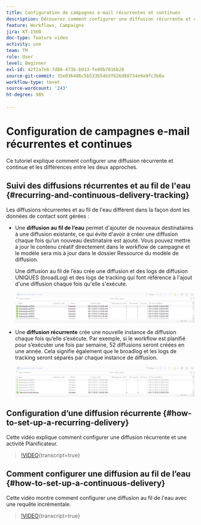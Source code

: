 ```yaml
---
title: Configuration de campagnes e-mail récurrentes et continues
description: Découvrez comment configurer une diffusion récurrente et continue et comprendre les différences entre les deux approches.
feature: Workflows, Campaigns
jira: KT-1560
doc-type: feature video
activity: use
team: TM
role: User
level: Beginner
exl-id: 42f2a7e6-7d88-473b-b913-fe09b7016b28
source-git-commit: 35e036486c5b533b54b3f626d88734e9a9fc3b8a
workflow-type: tm+mt
source-wordcount: '243'
ht-degree: 98%

---
```


# Configuration de campagnes e-mail récurrentes et continues

Ce tutoriel explique comment configurer une diffusion récurrente et continue et les différences entre les deux approches.

## Suivi des diffusions récurrentes et au fil de l&#39;eau {#recurring-and-continuous-delivery-tracking}

Les diffusions récurrentes et au fil de l&#39;eau diffèrent dans la façon dont les données de contact sont gérées :

* Une **diffusion au fil de l’eau** permet d&#39;ajouter de nouveaux destinataires à une diffusion existante, ce qui évite d&#39;avoir à créer une diffusion chaque fois qu’un nouveau destinataire est ajouté. Vous pouvez mettre à jour le contenu créatif directement dans le workflow de campagne et le modèle sera mis à jour dans le dossier Ressource du modèle de diffusion.

  Une diffusion au fil de l’eau crée une diffusion et des logs de diffusion UNIQUES (broadLog) et des logs de tracking qui font référence à l&#39;ajout d&#39;une diffusion chaque fois qu&#39;elle s&#39;exécute.

  ![Diffusion au fil de l’eau](/help/assets/delivery_continuous.jpg)

* Une **diffusion récurrente** crée une nouvelle instance de diffusion chaque fois qu’elle s’exécute. Par exemple, si le workflow est planifié pour s’exécuter une fois par semaine, 52 diffusions seront créées en une année. Cela signifie également que le broadlog et les logs de tracking seront séparés par chaque instance de diffusion.

  ![Diffusion récurrente](/help/assets/delivery_recurring.jpg)

## Configuration d’une diffusion récurrente {#how-to-set-up-a-recurring-delivery}

Cette vidéo explique comment configurer une diffusion récurrente et une activité Planificateur.

>[!VIDEO](https://video.tv.adobe.com/v/25040?quality=12&learn=on){transcript=true}

## Comment configurer une diffusion au fil de l’eau {#how-to-set-up-a-continuous-delivery}

Cette vidéo montre comment configurer une diffusion au fil de l&#39;eau avec une requête incrémentale.

>[!VIDEO](https://video.tv.adobe.com/v/25039?quality=12&learn=on){transcript=true}
